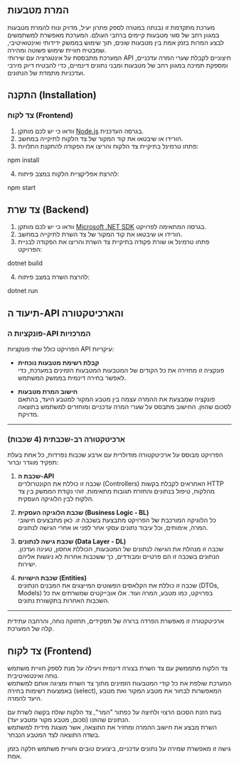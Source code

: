 ## המרת מטבעות

מערכת מתקדמת זו נבנתה במטרה לספק פתרון יעיל, מדויק ונוח להמרת מטבעות במגוון רחב של סוגי מטבעות קיימים ברחבי העולם. המערכת מאפשרת למשתמשים לבצע המרות בזמן אמת בין מטבעות שונים, תוך שימוש בממשק ידידותי ואינטואיטיבי, שמבטיח חוויית שימוש פשוטה ומהירה.  
המערכת מתבססת על אינטגרציה עם שירותי API חיצוניים לקבלת שערי המרה עדכניים, ומספקת תמיכה במגוון רחב של מטבעות ומבני נתונים דינמיים, כדי להבטיח דיוק מירבי ועדכניות מתמדת של הנתונים.

## התקנה (Installation)

### צד לקוח (Frontend)

1. וודאו כי יש לכם מותקן [Node.js](https://nodejs.org/) בגרסה העדכנית.  
2. הורידו או שיבטאו את קוד המקור של צד הלקוח לתיקייה במחשב.  
3. פתחו טרמינל בתיקיית צד הלקוח והריצו את הפקודה להתקנת התלויות:

npm install

4. להרצת אפליקציית הלקוח במצב פיתוח:

npm start

## צד שרת (Backend)

1. וודאו כי יש לכם מותקן [Microsoft .NET SDK](https://dotnet.microsoft.com/download) בגרסה המתאימה לפרויקט.  
2. הורידו או שיבטאו את קוד המקור של צד השרת לתיקייה במחשב.  
3. פתחו טרמינל או שורת פקודה בתיקיית צד השרת והריצו את הפקודה לבניית הפרויקט:

dotnet build

4. להרצת השרת במצב פיתוח:

dotnet run

## תיעוד ה-API והארכיטקטורה

### פונקציות ה-API המרכזיות

הפרויקט כולל שתי פונקציות API עיקריות:

- **קבלת רשימת מטבעות נוכחית**  
  פונקציה זו מחזירה את כל הקודים של המטבעות המטבעות הזמינים במערכת,  כדי לאפשר בחירה דינמית בממשק המשתמש.

- **חישוב המרת מטבעות**  
  פונקציה שמבצעת את ההמרה עצמה בין מטבע המקור למטבע היעד, בהתאם לסכום שהוזן. החישוב מתבסס על שערי המרה עדכניים ומוחזרים למשתמש בתוצאה מדויקת.

---

### ארכיטקטורה רב-שכבתית (4 שכבות)

הפרויקט מבוסס על ארכיטקטורה מודולרית עם ארבע שכבות נפרדות, כל אחת בעלת תפקיד מוגדר וברור:

1. **שכבת ה-API**  
   שכבה זו כוללת את הקונטרולרים (Controllers) האחראים לקבלת בקשות HTTP מהלקוח, טיפול בנתונים והחזרת תגובות מתאימות. זוהי נקודת הממשק בין צד הלקוח לבין הלוגיקה העסקית.

2. **שכבת הלוגיקה העסקית (Business Logic - BL)**  
   כל הלוגיקה המורכבת של הפרויקט מתבצעת בשכבה זו. כאן מתבצעים חישובי המרה, אימותים, וכל עיבוד נתונים עסקי אחר לפני או אחרי הגישה לנתונים.

3. **שכבת גישה לנתונים (Data Layer - DL)**  
   שכבה זו מנהלת את הגישה לנתונים של המטבעות, הכוללת אחסון, טעינה ועדכון. הנתונים בשכבה זו הם פרטיים ומבודדים, כך ששכבות אחרות לא ניגשות אליהם ישירות.

4. **שכבת הישויות (Entities)**  
   שכבה זו כוללת את הקלאסים הפשוטים המייצגים את המבנים הנתונים (DTOs, Models) בפרויקט, כמו מטבע, המרה ועוד. אלו אובייקטים שמשרתים את כל השכבות האחרות בתקשורת נתונים.

---

ארכיטקטורה זו מאפשרת הפרדה ברורה של תפקידים, תחזוקה נוחה, והרחבה עתידית קלה של המערכת.

## צד לקוח (Frontend)

צד הלקוח מתממשק עם צד השרת בצורה דינמית ויעילה על מנת לספק חוויית משתמש נוחה ואינטואיטיבית.  
המערכת שולפת את כל קודי המטבעות הזמינים מתוך צד השרת ומציגה אותם למשתמש באמצעות רשימות בחירה (select), המאפשרות לבחור את מטבע המקור ואת מטבע היעד להמרה.  

בעת הזנת הסכום הרצוי ולחיצה על כפתור "המר", צד הלקוח שולח בקשה לשרת עם הנתונים שהוזנו (סכום, מטבע מקור ומטבע יעד).  
השרת מבצע את חישוב ההמרה ומחזיר את התוצאה, אשר מוצגת מידית למשתמש בשדה התוצאה לצד המטבע הנבחר.

גישה זו מאפשרת שמירה על נתונים עדכניים, ביצועים טובים וחוויית משתמש חלקה בזמן אמת.